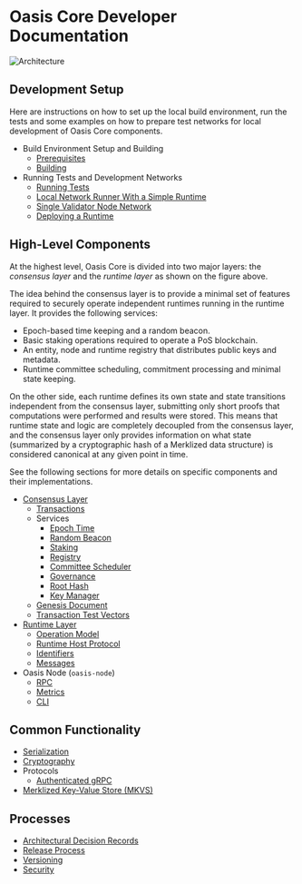 # Oasis Core Developer Documentation

![Architecture](images/oasis-core-high-level.svg)

## Development Setup

Here are instructions on how to set up the local build environment, run the
tests and some examples on how to prepare test networks for local development of
Oasis Core components.

* Build Environment Setup and Building
  * [Prerequisites](setup/prerequisites.md)
  * [Building](setup/building.md)
* Running Tests and Development Networks
  * [Running Tests](setup/running-tests.md)
  * [Local Network Runner With a Simple Runtime](setup/oasis-net-runner.md)
  * [Single Validator Node Network](setup/single-validator-node-network.md)
  * [Deploying a Runtime](setup/deploying-a-runtime.md)

## High-Level Components

At the highest level, Oasis Core is divided into two major layers: the
_consensus layer_ and the _runtime layer_ as shown on the figure above.

The idea behind the consensus layer is to provide a minimal set of features
required to securely operate independent runtimes running in the runtime layer.
It provides the following services:

* Epoch-based time keeping and a random beacon.
* Basic staking operations required to operate a PoS blockchain.
* An entity, node and runtime registry that distributes public keys and
  metadata.
* Runtime committee scheduling, commitment processing and minimal state keeping.

On the other side, each runtime defines its own state and state transitions
independent from the consensus layer, submitting only short proofs that
computations were performed and results were stored. This means that runtime
state and logic are completely decoupled from the consensus layer, and the
consensus layer only provides information on what state (summarized by a
cryptographic hash of a Merklized data structure) is considered canonical at any
given point in time.

See the following sections for more details on specific components and their
implementations.

* [Consensus Layer](consensus/index.md)
  * [Transactions](consensus/transactions.md)
  * Services
    * [Epoch Time](consensus/epochtime.md)
    * [Random Beacon](consensus/beacon.md)
    * [Staking](consensus/staking.md)
    * [Registry](consensus/registry.md)
    * [Committee Scheduler](consensus/scheduler.md)
    * [Governance](consensus/governance.md)
    * [Root Hash](consensus/roothash.md)
    * [Key Manager](consensus/keymanager.md)
  * [Genesis Document](consensus/genesis.md)
  * [Transaction Test Vectors](consensus/test-vectors.md)
* [Runtime Layer](runtime/index.md)
  * [Operation Model](runtime/index.md#operation-model)
  * [Runtime Host Protocol](runtime/runtime-host-protocol.md)
  * [Identifiers](runtime/identifiers.md)
  * [Messages](runtime/messages.md)
* Oasis Node (`oasis-node`)
  * [RPC](oasis-node/rpc.md)
  * [Metrics](oasis-node/metrics.md)
  * [CLI](oasis-node/cli.md)

## Common Functionality

* [Serialization](encoding.md)
* [Cryptography](crypto.md)
* Protocols
  * [Authenticated gRPC](authenticated-grpc.md)
* [Merklized Key-Value Store (MKVS)](mkvs.md)

## Processes

* [Architectural Decision Records](adr/index.md)
* [Release Process](release-process.md)
* [Versioning](versioning.md)
* [Security](../SECURITY.md)
